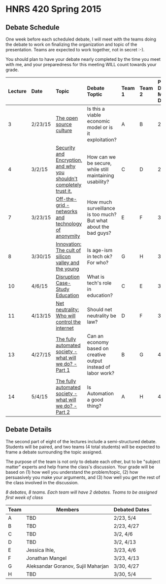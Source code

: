 # HNRS 420 Spring 2015

## Debate Schedule
One week before each scheduled debate, I will meet with the teams doing the debate to work on finalizing the organization and topic of the presentation.  Teams are expected to work together, not in secret :-).

You should plan to have your debate nearly completed by the time you meet with me, and your preparedness for this meeting WILL count towards your grade.

|Lecture |Date |Topic | Debate Toptic | Team 1 | Team 2| Pre-Debate Meeting Date |
|:---------|:------|:------|:------|:------|:------|:------|
| 3|  2/23/15 	| [The open source culture](lect03.html) |Is this a viable economic model or is it exploitation? | A | B| 2/16/15 |
| 4|  3/2/15 	| [Security and Encryption, and why you shouldn't completely trust it.](lect04.html) |How can we be secure, while still maintaining usability? | C | D| 2/23/15 |
| 7|  3/23/15 	| [Off-the-grid - networks and technology of anonymity](lect07.html) |  How much surveillance is too much?  But what about the bad guys? | E | F | 3/2/15 |
| 8|  3/30/15 	| [Innovation:  The cult of silicon valley and the young](lect08.html) |  Is age-ism in tech ok? For who? | G |H | 3/23/15 |
|10| 4/6/15	| [Disruption Case-Study Education](lect10.html) | What is tech's role in education? | C |E | 3/30/15 |
| 11| 4/13/15 	| [Net neutrality:  Who will control the internet](lect11.html) |Should net neutrality be law? | D | F | 3/30/15 |
| 13| 4/27/15 	| [The fully automated society - what will we do? - Part 1](lect13.html) | Can an economy based on creative output instead of labor work? | B | G | 4/20/15 |
| 14| 5/4/15 	| [The fully automated society - what will we do? - Part 2](lect14.html) | Is Automation a good thing? | A | H | 4/27/15 |

## Debate Details
The second part of eight of the lectures include a semi-structured debate.  Students will be paired, and two teams (4 total students) will be expected to frame a debate surrounding the topic assigned.  

The purpose of the team is not only to debate each other, but to be "subject matter" experts and help frame the class's discussion.  Your grade will be based on (1) how well you understand the problem/topic, (2) how persuasively you make your arguments, and (3) how well you get the rest of the class involved in the discussion.

*8 debates, 8 teams.  Each team will have 2 debates.  Teams to be assigned first week of class*

| Team | Members | Debated Dates |
|------|---------|---------------|
| A    | TBD     | 2/23, 5/4     |
| B    | TBD     | 2/23, 4/27    |
| C    | TBD     | 3/2, 4/6      |
| D    | TBD     | 3/2, 4/13     |
| E    | Jessica Ihle,      | 3/23, 4/6     |
| F    | Jonathan Mangel     | 3/23, 4/13    |
| G    | Aleksandar Goranov, Sujil Maharjan | 3/30, 4/27    |
| H    | TBD     | 3/30, 5/4     |


